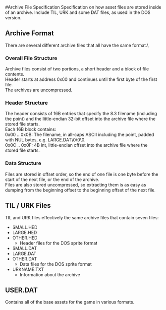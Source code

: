 #Archive File Specification
Specification on how asset files are stored inside of an archive. Include TIL, URK and some DAT files, as used in the DOS version.
## Archive Format
There are several different archive files that all have the same format.\
### Overall File Structure
Archive files consist of two portions, a short header and a block of file contents.\
Header starts at address 0x00 and continues until the first byte of the first file.\
The archives are uncompressed.
### Header Structure
The header consists of 16B entries that specify the 8.3 filename (including the point) and the little-endian 32-bit offset into the archive file where the stored file starts.\
Each 16B block contains:\
0x00 .. 0x0B: The filename, in all-caps ASCII including the point, padded with NUL bytes, e.g. LARGE.DAT\\0\\0\\0.\
0x0C .. 0x0F: 4B int, little-endian offset into the archive file where the stored file starts.
### Data Structure
Files are stored in offset order, so the end of one file is one byte before the start of the next file, or the end of the archive.\
Files are also stored uncompressed, so extracting them is as easy as dumping from the beginning offset to the beginning offset of the next file.
## TIL / URK Files
TIL and URK files effectively the same archive files that contain seven files:

- SMALL.HED
- LARGE.HED
- OTHER.HED
  - Header files for the DOS sprite format
- SMALL.DAT
- LARGE.DAT
- OTHER.DAT
  - Data files for the DOS sprite format
- URKNAME.TXT
  - Information about the archive

## USER.DAT
Contains all of the base assets for the game in various formats.

